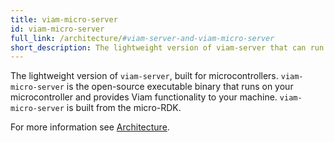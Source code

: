```yaml
---
title: viam-micro-server
id: viam-micro-server
full_link: /architecture/#viam-server-and-viam-micro-server
short_description: The lightweight version of viam-server that can run on ESP32 devices.
---
```


The lightweight version of `viam-server`, built for microcontrollers.
`viam-micro-server` is the open-source executable binary that runs on your microcontroller and provides Viam functionality to your machine.
`viam-micro-server` is built from the micro-RDK.

For more information see [Architecture](/architecture/#viam-server-and-viam-micro-server).
